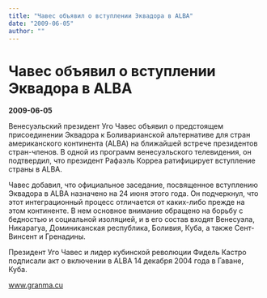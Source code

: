 ```yaml
---
title: "Чавес объявил о вступлении Эквадора в ALBA"
date: "2009-06-05"
author: ""
---
```


# Чавес объявил о вступлении Эквадора в ALBA

**2009-06-05** 

Венесуэльский президент Уго Чавес объявил о предстоящем присоединении Эквадора к Боливарианской альтернативе для стран американского континента (ALBA) на ближайшей встрече президентов стран-членов. В одной из программ венесуэльского телевидения, он подтвердил, что президент Рафаэль Корреа ратифицирует вступление страны в ALBA.

Чавес добавил, что официальное заседание, посвященное вступлению Эквадора в ALBA назначено на 24 июня этого года. Он подчеркнул, что этот интеграционный процесс отличается от каких-либо прежде на этом континенте. В нем основное внимание обращено на борьбу с бедностью и социальной изоляцией, и в его состав входят Венесуэла, Никарагуа, Доминиканская республика, Боливия, Куба, а также Сент-Винсент и Гренадины.

Президент Уго Чавес и лидер кубинской революции Фидель Кастро подписали акт о включении в ALBA 14 декабря 2004 года в Гаване, Куба.

www.granma.cu